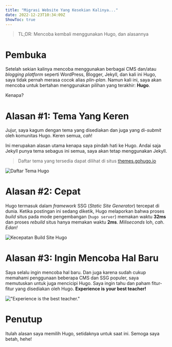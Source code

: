 ```yaml
---
title: "Migrasi Website Yang Kesekian Kalinya..."
date: 2022-12-23T10:34:09Z
ShowToc: true
---
```


> TL;DR: Mencoba kembali menggunakan Hugo, dan alasannya

<!--more-->

# Pembuka
Setelah sekian kalinya mencoba menggunakan berbagai CMS dan/atau *blogging platform* seperti WordPress, Blogger, Jekyll, dan kali ini Hugo, saya tidak pernah merasa cocok alias *plin-plan*. Namun kali ini, saya akan mencoba untuk bertahan menggunakan pilihan yang terakhir: **Hugo**.

Kenapa?

# Alasan #1: Tema Yang Keren

Jujur, saya kagum dengan tema yang disediakan dan juga yang di-*submit* oleh komunitas Hugo. Keren semua, *cah*!

Ini merupakan alasan utama kenapa saya pindah hati ke Hugo. Andai saja Jekyll punya tema sebagus ini semua, saya akan tetap menggunakan Jekyll.

> Daftar tema yang tersedia dapat dilihat di situs [themes.gohugo.io](https://themes.gohugo.io)

![Daftar Tema Hugo](https://i.postimg.cc/Z56MfvXq/image.png)

# Alasan #2: Cepat

Hugo termasuk dalam *framework* SSG (*Static Site Generator*) tercepat di dunia. Ketika postingan ini sedang diketik, Hugo melaporkan bahwa proses *build* situs pada mode pengembangan (`hugo server`) memakan waktu **32ms** dan proses *rebuild* situs hanya memakan waktu **2ms**. *Miliseconds* loh, *cah*. *Edan!*

![Kecepatan Build Site Hugo](https://i.postimg.cc/QCX8tr5Q/image.png)

# Alasan #3: Ingin Mencoba Hal Baru

Saya selalu ingin mencoba hal baru. Dan juga karena sudah cukup memahami penggunaan beberapa CMS dan SSG populer, saya memutuskan untuk juga mencicipi Hugo. Saya ingin tahu dan paham fitur-fitur yang disediakan oleh Hugo. **Experience is your best teacher!**

!["Experience is the best teacher."](https://quotefancy.com/media/wallpaper/3840x2160/380853-Penelope-Douglas-Quote-Experience-is-the-best-teacher.jpg)

# Penutup

Itulah alasan saya memilih Hugo, setidaknya untuk saat ini. Semoga saya betah, hehe!
